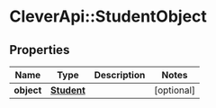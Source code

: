# CleverApi::StudentObject

## Properties
Name | Type | Description | Notes
------------ | ------------- | ------------- | -------------
**object** | [**Student**](Student.md) |  | [optional] 

